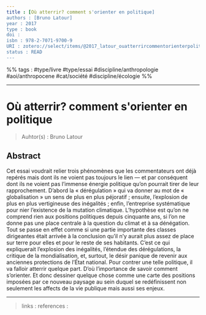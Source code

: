 ```yaml
---
title : [Où atterrir? comment s'orienter en politique]
authors : [Bruno Latour]
year : 2017
type : book
doi : 
isbn : 978-2-7071-9700-9
URI : zotero://select/items/@2017_latour_ouatterrircommentorienterpolitique
status : READ
---
```


%% tags :  #type/livre #type/essai #discipline/anthropologie #aoi/anthropocene #cat/société #discipline/écologie %% 

---

Où atterrir? comment s'orienter en politique
===
> Auhtor(s) : Bruno Latour

## Abstract
Cet essai voudrait relier trois phénomènes que les commentateurs ont déjà repérés mais dont ils ne voient pas toujours le lien — et par conséquent dont ils ne voient pas l’immense énergie politique qu’on pourrait tirer de leur rapprochement. D’abord la « dérégulation » qui va donner au mot de « globalisation » un sens de plus en plus péjoratif ; ensuite, l’explosion de plus en plus vertigineuse des inégalités ; enfin, l’entreprise systématique pour nier l’existence de la mutation climatique. L’hypothèse est qu’on ne comprend rien aux positions politiques depuis cinquante ans, si l’on ne donne pas une place centrale à la question du climat et à sa dénégation. Tout se passe en effet comme si une partie importante des classes dirigeantes était arrivée à la conclusion qu’il n’y aurait plus assez de place sur terre pour elles et pour le reste de ses habitants. C’est ce qui expliquerait l’explosion des inégalités, l’étendue des dérégulations, la critique de la mondialisation, et, surtout, le désir panique de revenir aux anciennes protections de l’État national. Pour contrer une telle politique, il va falloir atterrir quelque part. D’où l’importance de savoir comment s’orienter. Et donc dessiner quelque chose comme une carte des positions imposées par ce nouveau paysage au sein duquel se redéfinissent non seulement les affects de la vie publique mais aussi ses enjeux.



---
> links : 
> references : 

